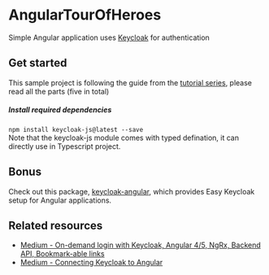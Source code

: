 # AngularTourOfHeroes
Simple Angular application uses [Keycloak](https://www.keycloak.org/index.html) for authentication

## Get started
This sample project is following the guide from the [tutorial series](https://symbiotics.co.za/integrating-keycloak-with-an-angular-4-web-application-part-5/), please read all the parts (five in total)

##### Install required dependencies
`npm install keycloak-js@latest --save` <br>
Note that the keycloak-js module comes with typed defination, it can directly use in Typescript project. 

## Bonus
Check out this package, [keycloak-angular](https://www.npmjs.com/package/keycloak-angular), which provides Easy Keycloak setup for Angular applications.

## Related resources
- [Medium - On-demand login with Keycloak, Angular 4/5, NgRx, Backend API, Bookmark-able links](https://medium.com/@SumanthShankar/on-demand-login-with-keycloak-angular-4-5-ngrx-backend-api-bookmark-able-links-ecb065dc7993)
- [Medium - Connecting Keycloak to Angular](https://medium.com/@blained3/connecting-keycloak-to-angular-d175c92a0dd3)
